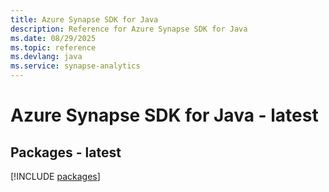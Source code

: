 ```yaml
---
title: Azure Synapse SDK for Java
description: Reference for Azure Synapse SDK for Java
ms.date: 08/29/2025
ms.topic: reference
ms.devlang: java
ms.service: synapse-analytics
---
```

# Azure Synapse SDK for Java - latest
## Packages - latest
[!INCLUDE [packages](synapse-index.md)]